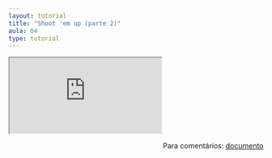 ```yaml
---
layout: tutorial
title: "Shoot 'em up (parte 2)"
aula: 04
type: tutorial
---
```


<iframe src="https://docs.google.com/document/d/e/2PACX-1vRbxGiTDfwTwDddf4IJM9JDUVsZVzbxyfzEOlan4CO08Zt8KyYJ3Qd2Qmi2EfYlvqge4R5t7G0MBklW/pub?embedded=true"></iframe>

<span style="float:right">Para comentários: [documento](https://docs.google.com/document/d/1j14XKJKvP5HWabL2KLu4EfgiWjY362MELx7Sqr-Bw6g/edit?usp=sharing)</span>
